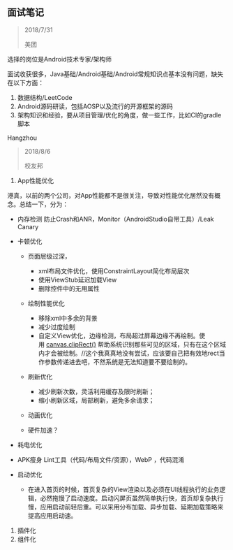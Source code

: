 

## 面试笔记

> 2018/7/31
>
> 美团

选择的岗位是Android技术专家/架构师

面试收获很多，Java基础/Android基础/Android常规知识点基本没有问题，缺失在以下方面：

1. 数据结构/LeetCode
2. Android源码研读，包括AOSP以及流行的开源框架的源码
3. 架构知识和经验，要从项目管理/优化的角度，做一些工作，比如CI的gradle脚本



Hangzhou

>2018/8/6
>
>校友邦

1. App性能优化

港真，以前的两个公司，对App性能都不是很关注，导致对性能优化居然没有概念。总结一下，分为：

* 内存检测 防止Crash和ANR，Monitor（AndroidStudio自带工具）/Leak Canary

* 卡顿优化 

  * 页面层级过深，

    *  xml布局文件优化，使用ConstraintLayout简化布局层次
    *  使用ViewStub延迟加载View
    *  删除控件中的无用属性
  * 绘制性能优化
    * 移除xml中多余的背景
    * 减少过度绘制
    * 自定义View优化，边缘检测，布局超过屏幕边缘不再绘制。使用 [canvas.clipRect()](https://blog.csdn.net/lovexieyuan520/article/details/50698320) 帮助系统识别那些可见的区域，只有在这个区域内才会被绘制。//这个我真真地没有尝试，应该要自己把有效地rect当作参数传递进去吧，不然系统是无法知道要不要绘制的。
  * 刷新优化
    * 减少刷新次数，灵活利用缓存及限时刷新；
    * 缩小刷新区域，局部刷新，避免多余请求；
  * 动画优化
  * 硬件加速？

* 耗电优化

* APK瘦身 Lint工具（代码/布局文件/资源），WebP ，代码混淆

* 启动优化

  *  在进入首页的时候，首页复杂的View渲染以及必须在UI线程执行的业务逻辑，必然拖慢了启动速度。启动闪屏页虽然简单执行快，首页却复杂执行慢，应用启动前轻后重。可以采用分布加载、异步加载、延期加载策略来提高应用启动速。

1. 插件化
2. 组件化
